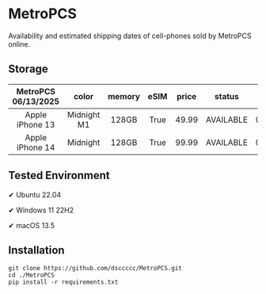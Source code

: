 # MetroPCS
Availability and estimated shipping dates of cell-phones sold by MetroPCS online.
## Storage
|MetroPCS 06/13/2025|color|memory|eSIM|price|status|shipping from|shipping to|
|:--:|:--:|:--:|:--:|:--:|:--:|:--:|:--:|
|Apple iPhone 13|Midnight M1|128GB|True|49.99|AVAILABLE|06/13/2025|06/16/2025|
|Apple iPhone 14|Midnight|128GB|True|99.99|AVAILABLE|06/13/2025|06/16/2025|

## Tested Environment
✔ Ubuntu 22.04

✔ Windows 11 22H2

✔ macOS 13.5
## Installation
```
git clone https://github.com/dsccccc/MetroPCS.git
cd ./MetroPCS
pip install -r requirements.txt
```
